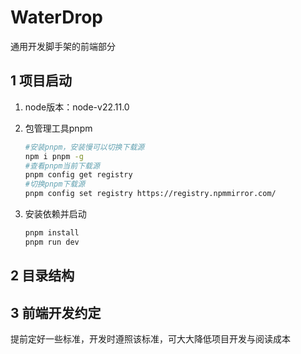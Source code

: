 # WaterDrop

通用开发脚手架的前端部分

## 1 项目启动

1. node版本：node-v22.11.0

2. 包管理工具pnpm

   ```bash
   #安装pnpm，安装慢可以切换下载源
   npm i pnpm -g
   #查看pnpm当前下载源
   pnpm config get registry
   #切换pnpm下载源
   pnpm config set registry https://registry.npmmirror.com/
   ```

3. 安装依赖并启动

   ```bash
   pnpm install
   pnpm run dev
   ```



## 2 目录结构



## 3 前端开发约定

提前定好一些标准，开发时遵照该标准，可大大降低项目开发与阅读成本